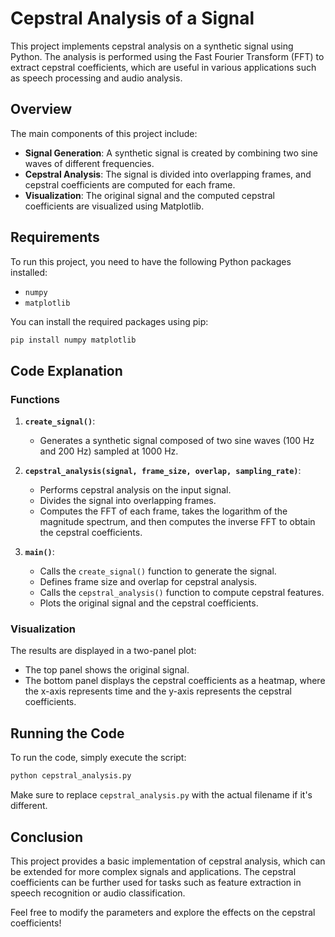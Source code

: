 # Cepstral Analysis of a Signal

This project implements cepstral analysis on a synthetic signal using Python. The analysis is performed using the Fast Fourier Transform (FFT) to extract cepstral coefficients, which are useful in various applications such as speech processing and audio analysis.

## Overview

The main components of this project include:

- **Signal Generation**: A synthetic signal is created by combining two sine waves of different frequencies.
- **Cepstral Analysis**: The signal is divided into overlapping frames, and cepstral coefficients are computed for each frame.
- **Visualization**: The original signal and the computed cepstral coefficients are visualized using Matplotlib.

## Requirements

To run this project, you need to have the following Python packages installed:

- `numpy`
- `matplotlib`

You can install the required packages using pip:

```bash
pip install numpy matplotlib
```

## Code Explanation

### Functions

1. **`create_signal()`**: 
   - Generates a synthetic signal composed of two sine waves (100 Hz and 200 Hz) sampled at 1000 Hz.

2. **`cepstral_analysis(signal, frame_size, overlap, sampling_rate)`**: 
   - Performs cepstral analysis on the input signal.
   - Divides the signal into overlapping frames.
   - Computes the FFT of each frame, takes the logarithm of the magnitude spectrum, and then computes the inverse FFT to obtain the cepstral coefficients.

3. **`main()`**: 
   - Calls the `create_signal()` function to generate the signal.
   - Defines frame size and overlap for cepstral analysis.
   - Calls the `cepstral_analysis()` function to compute cepstral features.
   - Plots the original signal and the cepstral coefficients.

### Visualization

The results are displayed in a two-panel plot:
- The top panel shows the original signal.
- The bottom panel displays the cepstral coefficients as a heatmap, where the x-axis represents time and the y-axis represents the cepstral coefficients.

## Running the Code

To run the code, simply execute the script:

```bash
python cepstral_analysis.py
```

Make sure to replace `cepstral_analysis.py` with the actual filename if it's different.

## Conclusion

This project provides a basic implementation of cepstral analysis, which can be extended for more complex signals and applications. The cepstral coefficients can be further used for tasks such as feature extraction in speech recognition or audio classification.

Feel free to modify the parameters and explore the effects on the cepstral coefficients!